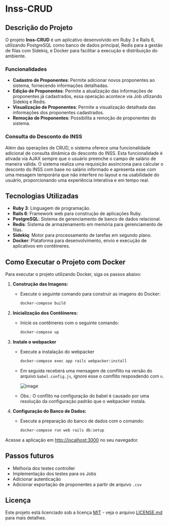 # Inss-CRUD

## Descrição do Projeto

O projeto **Inss-CRUD** é um aplicativo desenvolvido em Ruby 3 e Rails 6, utilizando PostgreSQL como banco de dados principal, Redis para a gestão de filas com Sidekiq, e Docker para facilitar a execução e distribuição do ambiente.

### Funcionalidades

- **Cadastro de Proponentes**: Permite adicionar novos proponentes ao sistema, fornecendo informações detalhadas.
- **Edição de Proponentes**: Permite a atualização das informações de proponentes já cadastrados, essa operação acontece via Job utlizando Sidekiq e Redis.
- **Visualização de Proponentes**: Permite a visualização detalhada das informações dos proponentes cadastrados.
- **Remoção de Proponentes**: Possibilita a remoção de proponentes do sistema.

### Consulta do Desconto do INSS

Além das operações de CRUD, o sistema oferece uma funcionalidade adicional de consulta dinâmica do desconto do INSS. Esta funcionalidade é ativada via AJAX sempre que o usuário preenche o campo de salário de maneira válida. O sistema realiza uma requisição assíncrona para calcular o desconto do INSS com base no salário informado e apresenta esse com uma mesagem temporária que não interfere no layout e na usabilidade do usuário, proporcionando uma experiência interativa e em tempo real.

## Tecnologias Utilizadas

- **Ruby 3**: Linguagem de programação.
- **Rails 6**: Framework web para construção de aplicações Ruby.
- **PostgreSQL**: Sistema de gerenciamento de banco de dados relacional.
- **Redis**: Sistema de armazenamento em memória para gerenciamento de filas.
- **Sidekiq**: Motor para processamento de tarefas em segundo plano.
- **Docker**: Plataforma para desenvolvimento, envio e execução de aplicativos em contêineres.

## Como Executar o Projeto com Docker

Para executar o projeto utilizando Docker, siga os passos abaixo:

1. **Construção das Imagens:**
   - Execute o seguinte comando para construir as imagens do Docker:
     ```bash
     docker-compose build
     ```

2. **Inicialização dos Contêineres:**
   - Inicie os contêineres com o seguinte comando:
     ```bash
     docker-compose up
     ```
3. **Instale o webpacker**
   - Execute a instalação do webpacker
     ```bash
     docker-compose exec app rails webpacker:install
     ```
   - Em seguida receberá uma mensagem de comflito na versão do arquivo `babel.config.js`, ignore esse o comflito resposdendo com `n`.
   
     ![image](https://github.com/ggorg03/inss_crud/assets/23348483/3f657125-46f3-4704-96fc-310d4f1ccd29)

   - Obs.: O conflito na configuração do babel é causado por uma resolução da configuração padrão que o webpacker instala.


5. **Configuração do Banco de Dados:**
   - Execute a preparação do banco de dados com o comando:
     ```bash
     docker-compose run web rails db:setup
     ```

Acesse a aplicação em [http://localhost:3000](http://localhost:3000) no seu navegador.

## Passos futuros
   - Melhoria dos testes controller
   - Implementação dos testes para os Jobs
   - Adicionar autenticação
   - Adicionar exportação de proponentes a partir de arquivo `.csv`

## Licença

Este projeto está licenciado sob a licença [MIT](LICENSE.md) - veja o arquivo [LICENSE.md](LICENSE.md) para mais detalhes.
